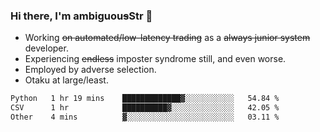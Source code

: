 ### Hi there, I'm ambiguou~~s~~Str 👋

<!--
**ambiguoustexture/ambiguoustexture** is a ✨ _special_ ✨ repository because its `README.md` (this file) appears on your GitHub profile.

Here are some ideas to get you started:
-->
- Working ~~on automated/low-latency trading~~ as a ~~always junior system~~ developer.
- Experiencing ~~endless~~ imposter syndrome still, and even worse.
- Employed by adverse selection.
- Otaku at large/least.

<!--START_SECTION:waka-->

```txt
Python   1 hr 19 mins    █████████████▓░░░░░░░░░░░   54.84 %
CSV      1 hr            ██████████▓░░░░░░░░░░░░░░   42.05 %
Other    4 mins          ▓░░░░░░░░░░░░░░░░░░░░░░░░   03.11 %
```

<!--END_SECTION:waka-->
